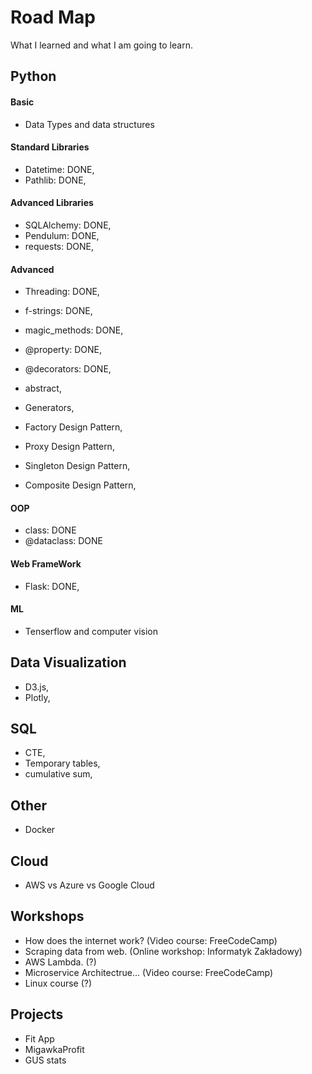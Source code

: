 # Road Map
What I learned and what I am going to learn. 

## Python

#### Basic
- Data Types and data structures

#### Standard Libraries
- Datetime: DONE,
- Pathlib: DONE,

#### Advanced Libraries
- SQLAlchemy: DONE,
- Pendulum: DONE,
- requests: DONE,

#### Advanced
- Threading: DONE,
- f-strings: DONE,
- magic_methods: DONE,
- @property: DONE,
- @decorators: DONE,
- abstract,

- Generators,
- Factory Design Pattern,
- Proxy Design Pattern,
- Singleton Design Pattern,
- Composite Design Pattern,

#### OOP
- class: DONE
- @dataclass: DONE

#### Web FrameWork
- Flask: DONE,

#### ML
- Tenserflow and computer vision

## Data Visualization
- D3.js,
- Plotly,

## SQL
- CTE,
- Temporary tables,
- cumulative sum,

## Other
- Docker

## Cloud
- AWS vs Azure vs Google Cloud

## Workshops
- How does the internet work? (Video course: FreeCodeCamp)
- Scraping data from web. (Online workshop: Informatyk Zakładowy)
- AWS Lambda. (?)
- Microservice Architectrue...  (Video course: FreeCodeCamp)
- Linux course (?)

## Projects
- Fit App 
- MigawkaProfit
- GUS stats